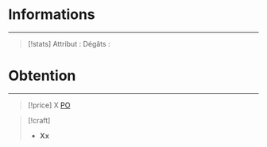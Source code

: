 # Informations
---
>[!stats]
>Attribut : 
>Dégâts : 

# Obtention
---
>[!price]
>X [PO]()

>[!craft]
>- **Xx**